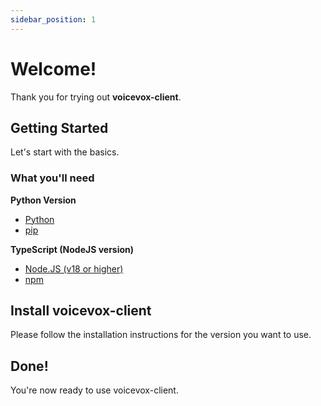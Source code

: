 ```yaml
---
sidebar_position: 1
---
```


# Welcome!

Thank you for trying out **voicevox-client**.

## Getting Started

Let's start with the basics.

### What you'll need

**Python Version**

- [Python](https://python.org/)
- [pip](https://pypi.org/project/pip/)

**TypeScript (NodeJS version)**

- [Node.JS (v18 or higher)](https://nodejs.org/)
- [npm](https://npmjs.org/)

## Install voicevox-client

Please follow the installation instructions for the version you want to use.

## Done!

You're now ready to use voicevox-client.

